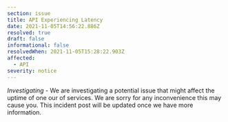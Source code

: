 ```yaml
---
section: issue
title: API Experiencing Latency
date: 2021-11-05T14:56:22.886Z
resolved: true
draft: false
informational: false
resolvedWhen: 2021-11-05T15:28:22.903Z
affected:
  - API
severity: notice
---
```

*Investigating* - We are investigating a potential issue that might affect the uptime of one our of services. We are sorry for any inconvenience this may cause you. This incident post will be updated once we have more information.